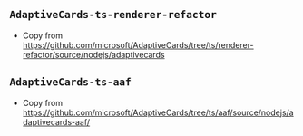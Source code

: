 ## `AdaptiveCards-ts-renderer-refactor`

- Copy from https://github.com/microsoft/AdaptiveCards/tree/ts/renderer-refactor/source/nodejs/adaptivecards

## `AdaptiveCards-ts-aaf`

- Copy from https://github.com/microsoft/AdaptiveCards/tree/ts/aaf/source/nodejs/adaptivecards-aaf/
